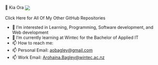 👋 Kia Ora
<img align="center" src="https://github-readme-stats.vercel.app/api/top-langs/?username=Arohaina"/> <br><br>
Click Here for All Of My Other GitHub Repositories

- 👀 I’m interested in Learning, Programming, Software development, and Web development
- 🌱 I’m currently learning at Wintec for the Bachelor of Applied IT
- 📫 How to reach me:
- 📫 Personal Email: aobagley@gmail.com
- 📫 Work Email: Arohaina.Bagley@wintec.ac.nz



